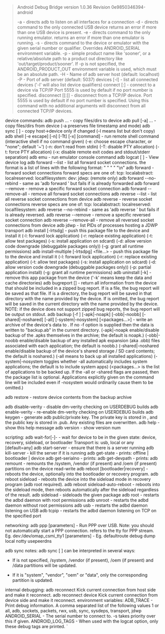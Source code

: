 >
>Android Debug Bridge version 1.0.36
>Revision 0e9850346394-android
>
> -a                            - directs adb to listen on all interfaces for a connection
> -d                            - directs command to the only connected USB device
>                                 returns an error if more than one USB device is present.
 -e                            - directs command to the only running emulator.
                                 returns an error if more than one emulator is running.
 -s <specific device>          - directs command to the device or emulator with the given
                                 serial number or qualifier. Overrides ANDROID_SERIAL
                                 environment variable.
 -p <product name or path>     - simple product name like 'sooner', or
                                 a relative/absolute path to a product
                                 out directory like 'out/target/product/sooner'.
                                 If -p is not specified, the ANDROID_PRODUCT_OUT
                                 environment variable is used, which must
                                 be an absolute path.
 -H                            - Name of adb server host (default: localhost)
 -P                            - Port of adb server (default: 5037)
 devices [-l]                  - list all connected devices
                                 ('-l' will also list device qualifiers)
 connect <host>[:<port>]       - connect to a device via TCP/IP
                                 Port 5555 is used by default if no port number is specified.
 disconnect [<host>[:<port>]]  - disconnect from a TCP/IP device.
                                 Port 5555 is used by default if no port number is specified.
                                 Using this command with no additional arguments
                                 will disconnect from all connected TCP/IP devices.

device commands:
  adb push <local>... <remote>
                               - copy files/dirs to device
  adb pull [-a] <remote>... <local>
                               - copy files/dirs from device
                                 (-a preserves file timestamp and mode)
  adb sync [ <directory> ]     - copy host->device only if changed
                                 (-l means list but don't copy)
  adb shell [-e escape] [-n] [-Tt] [-x] [command]
                               - run remote shell command (interactive shell if no command given)
                                 (-e: choose escape character, or "none"; default '~')
                                 (-n: don't read from stdin)
                                 (-T: disable PTY allocation)
                                 (-t: force PTY allocation)
                                 (-x: disable remote exit codes and stdout/stderr separation)
  adb emu <command>            - run emulator console command
  adb logcat [ <filter-spec> ] - View device log
  adb forward --list           - list all forward socket connections.
                                 the format is a list of lines with the following format:
                                    <serial> " " <local> " " <remote> "\n"
  adb forward <local> <remote> - forward socket connections
                                 forward specs are one of:
                                   tcp:<port>
                                   localabstract:<unix domain socket name>
                                   localreserved:<unix domain socket name>
                                   localfilesystem:<unix domain socket name>
                                   dev:<character device name>
                                   jdwp:<process pid> (remote only)
  adb forward --no-rebind <local> <remote>
                               - same as 'adb forward <local> <remote>' but fails
                                 if <local> is already forwarded
  adb forward --remove <local> - remove a specific forward socket connection
  adb forward --remove-all     - remove all forward socket connections
  adb reverse --list           - list all reverse socket connections from device
  adb reverse <remote> <local> - reverse socket connections
                                 reverse specs are one of:
                                   tcp:<port>
                                   localabstract:<unix domain socket name>
                                   localreserved:<unix domain socket name>
                                   localfilesystem:<unix domain socket name>
  adb reverse --no-rebind <remote> <local>
                               - same as 'adb reverse <remote> <local>' but fails
                                 if <remote> is already reversed.
  adb reverse --remove <remote>
                               - remove a specific reversed socket connection
  adb reverse --remove-all     - remove all reversed socket connections from device
  adb jdwp                     - list PIDs of processes hosting a JDWP transport
  adb install [-lrtsdg] <file>
                               - push this package file to the device and install it
                                 (-l: forward lock application)
                                 (-r: replace existing application)
                                 (-t: allow test packages)
                                 (-s: install application on sdcard)
                                 (-d: allow version code downgrade (debuggable packages only))
                                 (-g: grant all runtime permissions)
  adb install-multiple [-lrtsdpg] <file...>
                               - push this package file to the device and install it
                                 (-l: forward lock application)
                                 (-r: replace existing application)
                                 (-t: allow test packages)
                                 (-s: install application on sdcard)
                                 (-d: allow version code downgrade (debuggable packages only))
                                 (-p: partial application install)
                                 (-g: grant all runtime permissions)
  adb uninstall [-k] <package> - remove this app package from the device
                                 ('-k' means keep the data and cache directories)
  adb bugreport [<path>]       - return all information from the device that should be included in a zipped bug report.
                                 If <path> is a file, the bug report will be saved as that file.
                                 If <path> is a directory, the bug report will be saved in that directory with the name provided by the device.
                                 If <path> is omitted, the bug report will be saved in the current directory with the name provided by the device.
                                 NOTE: if the device does not support zipped bug reports, the bug report will be output on stdout.
  adb backup [-f <file>] [-apk|-noapk] [-obb|-noobb] [-shared|-noshared] [-all] [-system|-nosystem] [<packages...>]
                               - write an archive of the device's data to <file>.
                                 If no -f option is supplied then the data is written
                                 to "backup.ab" in the current directory.
                                 (-apk|-noapk enable/disable backup of the .apks themselves
                                    in the archive; the default is noapk.)
                                 (-obb|-noobb enable/disable backup of any installed apk expansion
                                    (aka .obb) files associated with each application; the default
                                    is noobb.)
                                 (-shared|-noshared enable/disable backup of the device's
                                    shared storage / SD card contents; the default is noshared.)
                                 (-all means to back up all installed applications)
                                 (-system|-nosystem toggles whether -all automatically includes
                                    system applications; the default is to include system apps)
                                 (<packages...> is the list of applications to be backed up.  If
                                    the -all or -shared flags are passed, then the package
                                    list is optional.  Applications explicitly given on the
                                    command line will be included even if -nosystem would
                                    ordinarily cause them to be omitted.)

  adb restore <file>           - restore device contents from the <file> backup archive

  adb disable-verity           - disable dm-verity checking on USERDEBUG builds
  adb enable-verity            - re-enable dm-verity checking on USERDEBUG builds
  adb keygen <file>            - generate adb public/private key. The private key is stored in <file>,
                                 and the public key is stored in <file>.pub. Any existing files
                                 are overwritten.
  adb help                     - show this help message
  adb version                  - show version num

scripting:
  adb wait-for[-<transport>]-<state>
                               - wait for device to be in the given state:
                                 device, recovery, sideload, or bootloader
                                 Transport is: usb, local or any [default=any]
  adb start-server             - ensure that there is a server running
  adb kill-server              - kill the server if it is running
  adb get-state                - prints: offline | bootloader | device
  adb get-serialno             - prints: <serial-number>
  adb get-devpath              - prints: <device-path>
  adb remount                  - remounts the /system, /vendor (if present) and /oem (if present) partitions on the device read-write
  adb reboot [bootloader|recovery]
                               - reboots the device, optionally into the bootloader or recovery program.
  adb reboot sideload          - reboots the device into the sideload mode in recovery program (adb root required).
  adb reboot sideload-auto-reboot
                               - reboots into the sideload mode, then reboots automatically after the sideload regardless of the result.
  adb sideload <file>          - sideloads the given package
  adb root                     - restarts the adbd daemon with root permissions
  adb unroot                   - restarts the adbd daemon without root permissions
  adb usb                      - restarts the adbd daemon listening on USB
  adb tcpip <port>             - restarts the adbd daemon listening on TCP on the specified port

networking:
  adb ppp <tty> [parameters]   - Run PPP over USB.
 Note: you should not automatically start a PPP connection.
 <tty> refers to the tty for PPP stream. Eg. dev:/dev/omap_csmi_tty1
 [parameters] - Eg. defaultroute debug dump local notty usepeerdns

adb sync notes: adb sync [ <directory> ]
  <localdir> can be interpreted in several ways:

  - If <directory> is not specified, /system, /vendor (if present), /oem (if present) and /data partitions will be updated.

  - If it is "system", "vendor", "oem" or "data", only the corresponding partition
    is updated.

internal debugging:
  adb reconnect                  Kick current connection from host side and make it reconnect.
  adb reconnect device           Kick current connection from device side and make it reconnect.
environment variables:
  ADB_TRACE                    - Print debug information. A comma separated list of the following values
                                 1 or all, adb, sockets, packets, rwx, usb, sync, sysdeps, transport, jdwp
  ANDROID_SERIAL               - The serial number to connect to. -s takes priority over this if given.
  ANDROID_LOG_TAGS             - When used with the logcat option, only these debug tags are printed.
`